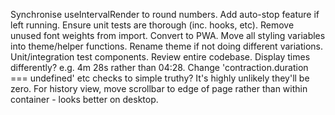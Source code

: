 Synchronise useIntervalRender to round numbers.
Add auto-stop feature if left running.
Ensure unit tests are thorough (inc. hooks, etc).
Remove unused font weights from import.
Convert to PWA.
Move all styling variables into theme/helper functions.
Rename theme if not doing different variations.
Unit/integration test components.
Review entire codebase.
Display times differently? e.g. 4m 28s rather than 04:28.
Change 'contraction.duration === undefined' etc checks to simple truthy? It's highly unlikely they'll be zero.
For history view, move scrollbar to edge of page rather than within container - looks better on desktop.
